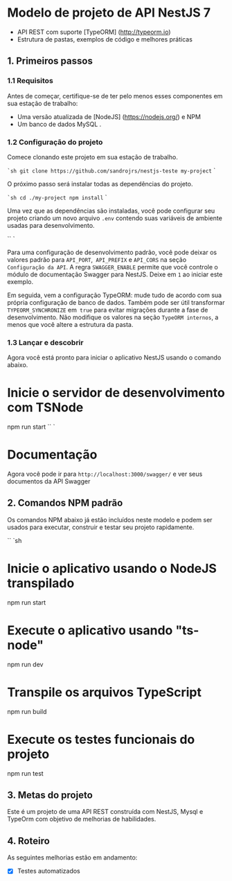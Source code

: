 # Modelo de projeto de API NestJS 7

- API REST com suporte [TypeORM] (http://typeorm.io)
- Estrutura de pastas, exemplos de código e melhores práticas

## 1. Primeiros passos

### 1.1 Requisitos

Antes de começar, certifique-se de ter pelo menos esses componentes em sua estação de trabalho:

- Uma versão atualizada de [NodeJS] (https://nodejs.org/) e NPM
- Um banco de dados MySQL .

### 1.2 Configuração do projeto

Comece clonando este projeto em sua estação de trabalho.

`` `sh
git clone https://github.com/sandrojrs/nestjs-teste my-project
`` `

O próximo passo será instalar todas as dependências do projeto.

`` `sh
cd ./my-project
npm install
`` `

Uma vez que as dependências são instaladas, você pode configurar seu projeto criando um novo arquivo `.env` contendo suas variáveis ​​de ambiente usadas para desenvolvimento.

`` `

Para uma configuração de desenvolvimento padrão, você pode deixar os valores padrão para `API_PORT`,` API_PREFIX` e `API_CORS` na seção` Configuração da API`. A regra `SWAGGER_ENABLE` permite que você controle o módulo de documentação Swagger para NestJS. Deixe em `1` ao iniciar este exemplo.

Em seguida, vem a configuração TypeORM: mude tudo de acordo com sua própria configuração de banco de dados. Também pode ser útil transformar `TYPEORM_SYNCHRONIZE` em` true` para evitar migrações durante a fase de desenvolvimento. Não modifique os valores na seção `TypeORM internos`, a menos que você altere a estrutura da pasta.


### 1.3 Lançar e descobrir

Agora você está pronto para iniciar o aplicativo NestJS usando o comando abaixo.


# Inicie o servidor de desenvolvimento com TSNode
npm run start
`` `

# Documentação
Agora você pode ir para `http://localhost:3000/swagger/` e ver seus documentos da API Swagger

## 2. Comandos NPM padrão

Os comandos NPM abaixo já estão incluídos neste modelo e podem ser usados ​​para executar, construir e testar seu projeto rapidamente.

`` `sh
# Inicie o aplicativo usando o NodeJS transpilado
npm run start

# Execute o aplicativo usando "ts-node"
npm run dev

# Transpile os arquivos TypeScript
npm run build

# Execute os testes funcionais do projeto
npm run test

## 3. Metas do projeto

Este é um projeto de uma API REST construída com NestJS, Mysql  e TypeOrm com objetivo de melhorias de habilidades.

## 4. Roteiro

As seguintes melhorias estão em andamento:

- [x] Testes automatizados


